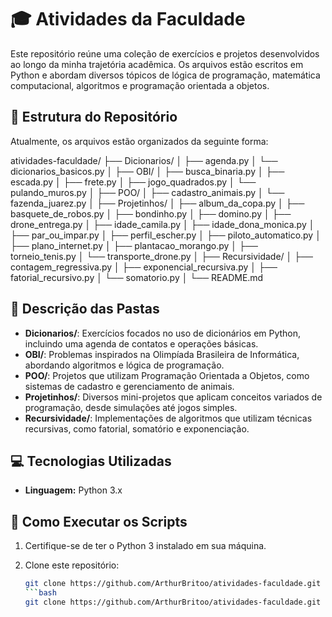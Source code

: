 # 🎓 Atividades da Faculdade

Este repositório reúne uma coleção de exercícios e projetos desenvolvidos ao longo da minha trajetória acadêmica. Os arquivos estão escritos em Python e abordam diversos tópicos de lógica de programação, matemática computacional, algoritmos e programação orientada a objetos.

## 📁 Estrutura do Repositório

Atualmente, os arquivos estão organizados da seguinte forma:

atividades-faculdade/
├── Dicionarios/
│ ├── agenda.py
│ └── dicionarios_basicos.py
│
├── OBI/
│ ├── busca_binaria.py
│ ├── escada.py
│ ├── frete.py
│ ├── jogo_quadrados.py
│ └── pulando_muros.py
│
├── POO/
│ ├── cadastro_animais.py
│ └── fazenda_juarez.py
│
├── Projetinhos/
│ ├── album_da_copa.py
│ ├── basquete_de_robos.py
│ ├── bondinho.py
│ ├── domino.py
│ ├── drone_entrega.py
│ ├── idade_camila.py
│ ├── idade_dona_monica.py
│ ├── par_ou_impar.py
│ ├── perfil_escher.py
│ ├── piloto_automatico.py
│ ├── plano_internet.py
│ ├── plantacao_morango.py
│ ├── torneio_tenis.py
│ └── transporte_drone.py
│
├── Recursividade/
│ ├── contagem_regressiva.py
│ ├── exponencial_recursiva.py
│ ├── fatorial_recursivo.py
│ └── somatorio.py
│
└── README.md

## 🧾 Descrição das Pastas

- **Dicionarios/**: Exercícios focados no uso de dicionários em Python, incluindo uma agenda de contatos e operações básicas.
- **OBI/**: Problemas inspirados na Olimpíada Brasileira de Informática, abordando algoritmos e lógica de programação.
- **POO/**: Projetos que utilizam Programação Orientada a Objetos, como sistemas de cadastro e gerenciamento de animais.
- **Projetinhos/**: Diversos mini-projetos que aplicam conceitos variados de programação, desde simulações até jogos simples.
- **Recursividade/**: Implementações de algoritmos que utilizam técnicas recursivas, como fatorial, somatório e exponenciação.

## 💻 Tecnologias Utilizadas

- **Linguagem:** Python 3.x

## 🚀 Como Executar os Scripts

1. Certifique-se de ter o Python 3 instalado em sua máquina.
2. Clone este repositório:

   ```bash
   git clone https://github.com/ArthurBritoo/atividades-faculdade.git
   ```bash
   git clone https://github.com/ArthurBritoo/atividades-faculdade.git

